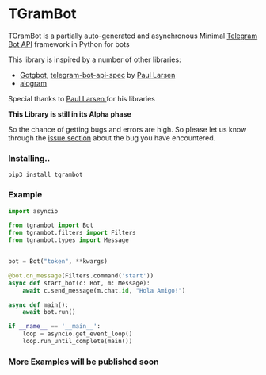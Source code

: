 # TGramBot

TGramBot is a partially auto-generated and asynchronous Minimal [Telegram Bot API](https://core.telegram.org/bots/api) framework in Python for bots

This library is inspired by a number of other libraries:

- [Gotgbot](https://github.com/PaulSonOfLars/gotgbot), [telegram-bot-api-spec](https://github.com/PaulSonOfLars/telegram-bot-api-spec) by [Paul Larsen
](https://github.com/PaulSonOfLars)
- [aiogram](https://github.com/aiogram/aiogram)

Special thanks to [Paul Larsen
](https://github.com/PaulSonOfLars) for his libraries

__**This Library is still in its Alpha phase**__

So the chance of getting bugs and errors are high. So please let us know through the [issue section](https://github.com/KeralaBots/TGramBot/issues) about the bug you have encountered.


### Installing..

```
pip3 install tgrambot
```

### Example

```python
import asyncio

from tgrambot import Bot
from tgrambot.filters import Filters
from tgrambot.types import Message


bot = Bot("token", **kwargs)

@bot.on_message(Filters.command('start'))
async def start_bot(c: Bot, m: Message):
    await c.send_message(m.chat.id, "Hola Amigo!")

async def main():
    await bot.run()

if __name__ == '__main__':
    loop = asyncio.get_event_loop()
    loop.run_until_complete(main())
```

### More Examples will be published soon
